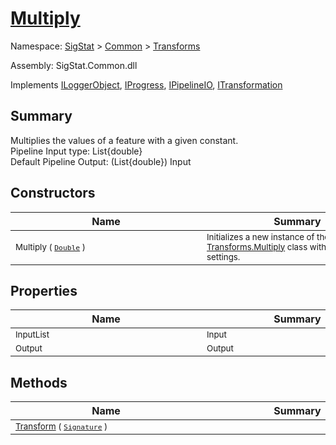 # [Multiply](./Multiply.md)

Namespace: [SigStat]() > [Common](./../README.md) > [Transforms](./README.md)

Assembly: SigStat.Common.dll

Implements [ILoggerObject](./../ILoggerObject.md), [IProgress](./../Helpers/IProgress.md), [IPipelineIO](./../Pipeline/IPipelineIO.md), [ITransformation](./../ITransformation.md)

## Summary
Multiplies the values of a feature with a given constant.  <br>Pipeline Input type: List{double}<br>Default Pipeline Output: (List{double}) Input

## Constructors

| Name | Summary | 
| --- | --- | 
| <div style="width:290px"><sub>Multiply ( [`Double`](https://docs.microsoft.com/en-us/dotnet/api/System.Double) )</sub></div>| <div style="width:290px"><sub>Initializes a new instance of the [Transforms.Multiply](https://github.com/hargitomi97/sigstat/blob/master/docs/md/SigStat/Common/Transforms/Multiply.md) class with specified settings.</sub></div>| <br>


## Properties

| Name | Summary | 
| --- | --- | 
| <div style="width:290px"><sub>InputList</sub></div>| <div style="width:290px"><sub>Input</sub></div>| <br>
| <div style="width:290px"><sub>Output</sub></div>| <div style="width:290px"><sub>Output</sub></div>| <br>


## Methods

| Name | Summary | 
| --- | --- | 
| <div style="width:290px"><sub>[Transform](./Methods/Multiply-100663629.md) ( [`Signature`](./../Signature.md) )</sub></div>| <div style="width:290px"><sub></sub></div>| <br>


